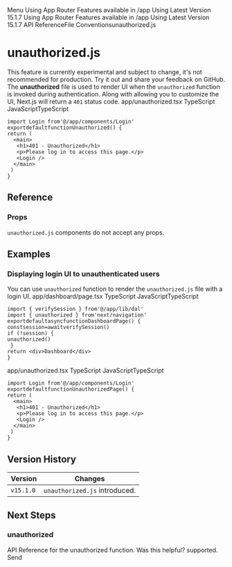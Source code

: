 Menu
Using App Router
Features available in /app
Using Latest Version
15.1.7
Using App Router
Features available in /app
Using Latest Version
15.1.7
API ReferenceFile Conventionsunauthorized.js
# unauthorized.js
This feature is currently experimental and subject to change, it's not recommended for production. Try it out and share your feedback on GitHub.
The **unauthorized** file is used to render UI when the `unauthorized` function is invoked during authentication. Along with allowing you to customize the UI, Next.js will return a `401` status code.
app/unauthorized.tsx
TypeScript
JavaScriptTypeScript
```
import Login from'@/app/components/Login'
exportdefaultfunctionUnauthorized() {
return (
  <main>
   <h1>401 - Unauthorized</h1>
   <p>Please log in to access this page.</p>
   <Login />
  </main>
 )
}
```

## Reference
### Props
`unauthorized.js` components do not accept any props.
## Examples
### Displaying login UI to unauthenticated users
You can use `unauthorized` function to render the `unauthorized.js` file with a login UI.
app/dashboard/page.tsx
TypeScript
JavaScriptTypeScript
```
import { verifySession } from'@/app/lib/dal'
import { unauthorized } from'next/navigation'
exportdefaultasyncfunctionDashboardPage() {
constsession=awaitverifySession()
if (!session) {
unauthorized()
 }
return <div>Dashboard</div>
}
```

app/unauthorized.tsx
TypeScript
JavaScriptTypeScript
```
import Login from'@/app/components/Login'
exportdefaultfunctionUnauthorizedPage() {
return (
  <main>
   <h1>401 - Unauthorized</h1>
   <p>Please log in to access this page.</p>
   <Login />
  </main>
 )
}
```

## Version History
Version| Changes  
---|---  
`v15.1.0`| `unauthorized.js` introduced.  
## Next Steps
### unauthorized
API Reference for the unauthorized function.
Was this helpful?
supported.
Send

